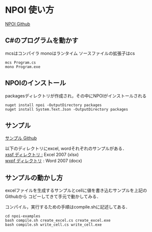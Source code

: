 # NPOI 使い方
[NPOI Github](https://github.com/nissl-lab/npoi)


## C\#のプログラムを動かす
mcsはコンパイラ
monoはランタイム
ソースファイルの拡張子はcs

    mcs Program.cs
    mono Program.exe
    
    
## NPOIのインストール
packagesディレクトリが作成され，その中にNPOIがインストールされる
    
    nuget install npoi -OutputDirectory packages
    nuget install System.Text.Json -OutputDirectory packages


## サンプル
[サンプル Github](https://github.com/nissl-lab/npoi-examples)

以下のディレクトリにexcel, wordそれぞれのサンプルがある．  
[xssf ディレクトリ :](https://github.com/nissl-lab/npoi-examples/tree/main/xssf) Excel 2007 (xlsx)  
[wxpf ディレクトリ](https://github.com/nissl-lab/npoi-examples/tree/main/xwpf) : Word 2007 (docx)


## サンプルの動かし方
excelファイルを生成するサンプルとcellに値を書き込むサンプルを上記のGithubから
コピーしてきて手元で動かしてみる．

コンパイル，実行するための手順はcompile.shに記述してある．
    
    cd npoi-examples
    bash compile.sh create_excel.cs create_excel.exe
    bash compile.sh write_cell.cs write_cell.exe
